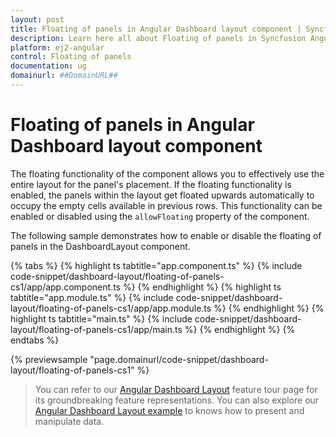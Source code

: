 ```yaml
---
layout: post
title: Floating of panels in Angular Dashboard layout component | Syncfusion
description: Learn here all about Floating of panels in Syncfusion Angular Dashboard layout component of Syncfusion Essential JS 2 and more.
platform: ej2-angular
control: Floating of panels 
documentation: ug
domainurl: ##DomainURL##
---
```


# Floating of panels in Angular Dashboard layout component

The floating functionality of the component allows you to effectively use the entire layout for the panel's placement. If the floating functionality is enabled, the panels within the layout get floated upwards automatically to occupy the empty cells available in previous rows. This functionality can be enabled or disabled using the `allowFloating` property of the component.

The following sample demonstrates how to enable or disable the floating of panels in the DashboardLayout component.

{% tabs %}
{% highlight ts tabtitle="app.component.ts" %}
{% include code-snippet/dashboard-layout/floating-of-panels-cs1/app/app.component.ts %}
{% endhighlight %}
{% highlight ts tabtitle="app.module.ts" %}
{% include code-snippet/dashboard-layout/floating-of-panels-cs1/app/app.module.ts %}
{% endhighlight %}
{% highlight ts tabtitle="main.ts" %}
{% include code-snippet/dashboard-layout/floating-of-panels-cs1/app/main.ts %}
{% endhighlight %}
{% endtabs %}
  
{% previewsample "page.domainurl/code-snippet/dashboard-layout/floating-of-panels-cs1" %}

> You can refer to our [Angular Dashboard Layout](https://www.syncfusion.com/angular-ui-components/angular-dashboard-layout) feature tour page for its groundbreaking feature representations. You can also explore our [Angular Dashboard Layout example](https://ej2.syncfusion.com/angular/demos/#/material/dashboard-layout/default) to knows how to present and manipulate data.